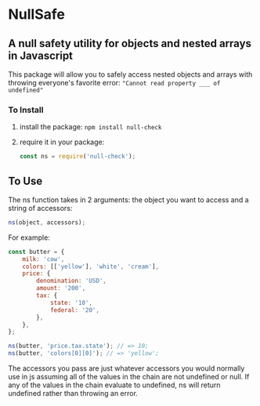 # NullSafe

## A null safety utility for objects and nested arrays in Javascript

This package will allow you to safely access nested objects and arrays with throwing everyone's favorite error:
`"Cannot read property ___ of undefined"`

### To Install

1. install the package:
   `npm install null-check`

2. require it in your package:
   ```javascript
   const ns = require('null-check');
   ```

## To Use

The ns function takes in 2 arguments: the object you want to access and a string of accessors:

```javascript
ns(object, accessors);
```

For example:

```javascript
const butter = {
	milk: 'cow',
	colors: [['yellow'], 'white', 'cream'],
	price: {
		denomination: 'USD',
		amount: '200',
		tax: {
			state: '10',
			federal: '20',
		},
	},
};

ns(butter, 'price.tax.state'); // => 10;
ns(butter, 'colors[0][0]'); // => 'yellow';
```

The accessors you pass are just whatever accessors you would normally use in js assuming all of the values in the chain are not undefined or null.
If any of the values in the chain evaluate to undefined, ns will return undefined rather than throwing an error.
